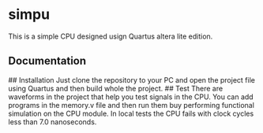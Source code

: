 # simpu
This is a simple CPU designed usign Quartus altera lite edition. <Complete course information. and people>
## Documentation
<This section will be completed. add pdf doc and ISA pdfs> 
## Installation
Just clone the repository to your PC and open the project file using Quartus and then build whole the project.
## Test
There are waveforms in the project that help you test signals in the CPU. <This section will be completed add waveform descriptions>
You can add programs in the memory.v file and then run them buy performing functional simulation on the CPU module. 
In local tests the CPU fails with clock cycles less than 7.0 nanoseconds. 